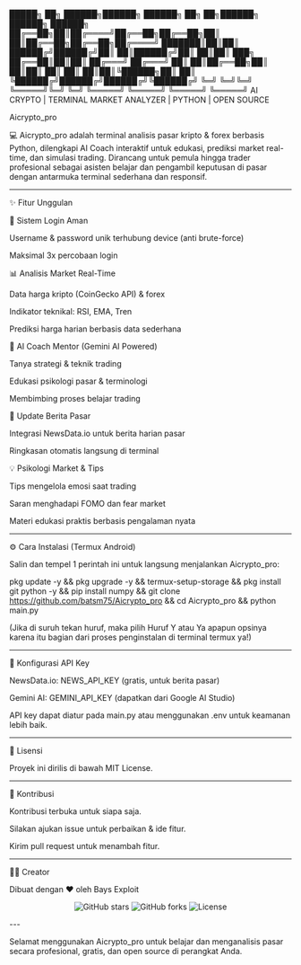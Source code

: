 █████╗ ██╗ ██████╗██████╗ ██████╗ ██╗   ██╗██████╗ ██████╗  ██████╗
 ██╔══██╗██║██╔════╝██╔══██╗██╔══██╗██║   ██║██╔══██╗██╔══██╗██╔════╝
 ███████║██║██║     ██████╔╝██████╔╝██║   ██║██████╔╝██║  ██║██║  ███╗
 ██╔══██║██║██║     ██╔═══╝ ██╔═══╝ ██║   ██║██╔══██╗██║  ██║██║   ██║
 ██║  ██║██║╚██████╗██║     ██║     ╚██████╔╝██████╔╝██████╔╝╚██████╔╝
 ╚═╝  ╚═╝╚═╝ ╚═════╝╚═╝     ╚═╝      ╚═════╝ ╚═════╝ ╚═════╝  ╚═════╝
      AI CRYPTO | TERMINAL MARKET ANALYZER | PYTHON | OPEN SOURCE

Aicrypto_pro

💻 Aicrypto_pro adalah terminal analisis pasar kripto & forex berbasis Python, dilengkapi AI Coach interaktif untuk edukasi, prediksi market real-time, dan simulasi trading. Dirancang untuk pemula hingga trader profesional sebagai asisten belajar dan pengambil keputusan di pasar dengan antarmuka terminal sederhana dan responsif.


---

✨ Fitur Unggulan

🔐 Sistem Login Aman

Username & password unik terhubung device (anti brute-force)

Maksimal 3x percobaan login


📊 Analisis Market Real-Time

Data harga kripto (CoinGecko API) & forex

Indikator teknikal: RSI, EMA, Tren

Prediksi harga harian berbasis data sederhana


🧠 AI Coach Mentor (Gemini AI Powered)

Tanya strategi & teknik trading

Edukasi psikologi pasar & terminologi

Membimbing proses belajar trading


📰 Update Berita Pasar

Integrasi NewsData.io untuk berita harian pasar

Ringkasan otomatis langsung di terminal


💡 Psikologi Market & Tips

Tips mengelola emosi saat trading

Saran menghadapi FOMO dan fear market

Materi edukasi praktis berbasis pengalaman nyata



---

⚙️ Cara Instalasi (Termux Android)

Salin dan tempel 1 perintah ini untuk langsung menjalankan Aicrypto_pro:

pkg update -y && pkg upgrade -y && termux-setup-storage && pkg install git python -y && pip install numpy && git clone https://github.com/batsm75/Aicrypto_pro && cd Aicrypto_pro && python main.py

(Jika di suruh tekan huruf, maka pilih Huruf Y atau Ya apapun opsinya karena itu bagian dari proses penginstalan di terminal termux ya!)


---

🔑 Konfigurasi API Key

NewsData.io: NEWS_API_KEY (gratis, untuk berita pasar)

Gemini AI: GEMINI_API_KEY (dapatkan dari Google AI Studio)


API key dapat diatur pada main.py atau menggunakan .env untuk keamanan lebih baik.


---

📄 Lisensi

Proyek ini dirilis di bawah MIT License.


---

🤝 Kontribusi

Kontribusi terbuka untuk siapa saja.

Silakan ajukan issue untuk perbaikan & ide fitur.

Kirim pull request untuk menambah fitur.



---

👨‍💻 Creator

Dibuat dengan ❤️ oleh Bays Exploit

<p align="center">
  <img src="https://img.shields.io/github/stars/batsm75/Aicrypto_pro?style=social" alt="GitHub stars">
  <img src="https://img.shields.io/github/forks/batsm75/Aicrypto_pro?style=social" alt="GitHub forks">
  <img src="https://img.shields.io/github/license/batsm75/Aicrypto_pro" alt="License">
</p>
---

Selamat menggunakan Aicrypto_pro untuk belajar dan menganalisis pasar secara profesional, gratis, dan open source di perangkat Anda.

